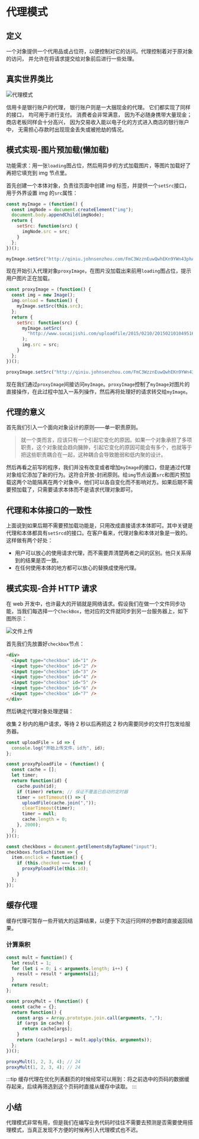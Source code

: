 # 代理模式

## 定义

一个对象提供一个代用品或占位符，以便控制对它的访问。代理控制着对于原对象的访问， 并允许在将请求提交给对象前后进行一些处理。

## 真实世界类比

![代理模式](https://refactoringguru.cn/images/patterns/diagrams/proxy/live-example-zh.png)

信用卡是银行账户的代理， 银行账户则是一大捆现金的代理。 它们都实现了同样的接口， 均可用于进行支付。 消费者会非常满意， 因为不必随身携带大量现金； 商店老板同样会十分高兴， 因为交易收入能以电子化的方式进入商店的银行账户中， 无需担心存款时出现现金丢失或被抢劫的情况。

## 模式实现-图片预加载(懒加载)

功能需求：用一张`loading`图占位，然后用异步的方式加载图片，等图片加载好了再把它填充到 img 节点里。

首先创建一个本体对象，负责往页面中创建 img 标签，并提供一个`setSrc`接口，用于外界设置 img 的`src`属性：

```js
const myImage = (function() {
  const imgNode = document.createElement("img");
  document.body.appendChild(imgNode);
  return {
    setSrc: function(src) {
      imgNode.src = src;
    }
  };
})();

myImage.setSrc("http://qiniu.johnsenzhou.com/FmC3WzznEuwQwhEKn9YWn43phArJ");
```

现在开始引入代理对象`proxyImage`，在图片没加载出来前用`loading`图占位，提示用户图片正在加载。

```js
const proxyImage = (function() {
  const img = new Image();
  img.onload = function() {
    myImage.setSrc(this.src);
  };
  return {
    setSrc: function(src) {
      myImage.setSrc(
        "http://www.sucaijishi.com/uploadfile/2015/0210/20150210104951657.gif"
      );
      img.src = src;
    }
  };
})();

proxyImage.setSrc("http://qiniu.johnsenzhou.com/FmC3WzznEuwQwhEKn9YWn43phArJ");
```

现在我们通过`proxyImage`间接访问`myImage`。`proxyImage`控制了`myImage`对图片的直接操作，在此过程中加入一系列操作，然后再将处理好的请求转交给`myImage`。

## 代理的意义

首先我们引入一个面向对象设计的原则——单一职责原则。

> 就一个类而言，应该只有一个引起它变化的原因。如果一个对象承担了多项职责，这个对象就会趋向臃肿，引起它变化的原因可能会有多个，也就等于把这些职责耦合在一起，这种耦合会导致脆弱和低内聚的设计。

然后再看之前写的程序，我们并没有改变或者增加`myImage`的接口，但是通过代理对象给它添加了新的行为。这符合开放-封闭原则。给`img`节点设置`src`和图片预加载这两个功能隔离在两个对象中，他们可以各自变化而不影响对方。如果后期不需要预加载了，只需要请求本体而不是请求代理对象即可。

## 代理和本体接口的一致性

上面说到如果后期不需要预加载功能是，只用改成直接请求本体即可。其中关键是代理和本体都具有`setSrcd`的接口。在客户看来，代理对象和本体对象是一致的。这样做有两个好处：

- 用户可以放心的使用请求代理，而不需要弄清楚两者之间的区别。他只关系得到的结果是否一致。
- 在任何使用本体的地方都可以放心的替换成使用代理。

## 模式实现-合并 HTTP 请求

在 web 开发中，也许最大的开销就是网络请求。假设我们在做一个文件同步功能，当我们每选择一个`CheckBox`，他对应的文件就同步到另一台服务器上，如下图所示：

![文件上传](http://qiniu.johnsenzhou.com/Frw6XEfdR0scjlitWwWEq6WhixVD)

首先我们先放置好`checkbox`节点：

```html
<div>
  <input type="checkbox" id="1" />
  <input type="checkbox" id="2" />
  <input type="checkbox" id="3" />
  <input type="checkbox" id="4" />
  <input type="checkbox" id="5" />
  <input type="checkbox" id="6" />
  <input type="checkbox" id="7" />
</div>
```

然后确定代理对象处理逻辑：

收集 2 秒内的用户请求，等待 2 秒以后再把这 2 秒内需要同步的文件打包发给服务器。

```js
const uploadFile = id => {
  console.log("开始上传文件，id为", id);
};

const proxyPploadFile = (function() {
  const cache = [];
  let timer;
  return function(id) {
    cache.push(id);
    if (timer) return; // 保证不覆盖已启动的定时器
    timer = setTimeout(() => {
      uploadFile(cache.join(","));
      clearTimeout(timer);
      timer = null;
      cache.length = 0;
    }, 2000);
  };
})();

const checkboxs = document.getElementsByTagName("input");
checkboxs.forEach(item => {
  item.onclick = function() {
    if (this.checked === true) {
      proxyPploadFile(this.id);
    }
  };
});
```

## 缓存代理

缓存代理可暂存一些开销大的运算结果，以便于下次运行同样的参数时直接返回结果。

### 计算乘积

```js
const mult = function() {
  let result = 1;
  for (let i = 0; i < arguments.length; i++) {
    result = result * arguments[i];
  }
  return result;
};

const proxyMult = (function() {
  const cache = {};
  return function() {
    const args = Array.prototype.join.call(arguments, ",");
    if (args in cache) {
      return cache[args];
    }
    return (cache[args] = mult.apply(this, arguments));
  };
})();

proxyMult(1, 2, 3, 4); // 24
proxyMult(1, 2, 3, 4); // 24
```

:::tip
缓存代理在优化列表翻页的时候经常可以用到：将之前选中的页码的数据缓存起来，后续再筛选到这个页码时直接从缓存中读取。
:::

## 小结

代理模式非常有用，但是我们在编写业务代码时往往不需要去预测是否需要使用搭理模式，当真正发现不方便的时候再引入代理模式也不迟。
